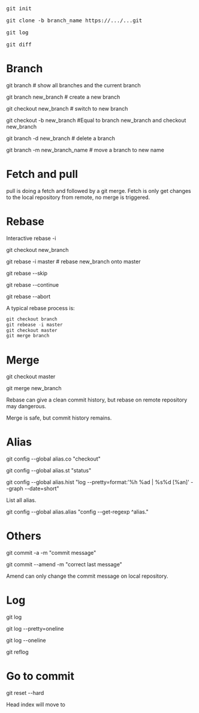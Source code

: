 
<pre>
git init

git clone -b branch_name https://.../...git
  
git log

git diff
</pre>


# Branch
git branch      # show all branches and the current branch

git branch new_branch         # create a new branch

git checkout new_branch        # switch to new branch

git checkout -b new_branch       #Equal to branch new_branch and checkout new_branch

git branch -d new_branch       # delete a branch

git branch -m new_branch_name    # move a branch to new name



# Fetch and pull
pull is doing a fetch and followed by a git merge. 
Fetch is only get changes to the local repository from remote, no merge is triggered.


# Rebase
Interactive rebase -i

git checkout new_branch

git rebase -i master        # rebase new_branch onto master

git rebase --skip

git rebase --continue

git rebase --abort


A typical rebase process is:
```python
git checkout branch
git rebease -i master
git checkout master
git merge branch
```



# Merge

git checkout master

git merge new_branch     


Rebase can give a clean commit history, but rebase on remote repository may dangerous.

Merge is safe, but commit history remains.



# Alias
git config --global alias.co "checkout"

git config --global alias.st "status"

git config --global alias.hist "log --pretty=format:'%h %ad | %s%d [%an]' --graph --date=short"


List all alias.

git config --global alias.alias "config --get-regexp ^alias\."


# Others
git commit -a -m "commit message" 

git commit --amend -m "correct last message"

Amend can only change the commit message on local repository. 

# Log
git log

git log --pretty=oneline

git log --oneline

git reflog


# Go to commit
git reset --hard <hash>
  
  Head index will move to <hash>

